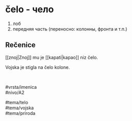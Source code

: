 # čelo - чело

1. лоб  
2. передняя часть (переносно: колонны, фронта и т.п.)  

## Rečenice

[[znoj|Znoj]] mu je [[kapati|kapao]] niz čelo.  

Vojska je stigla na čelo kolone.  

<br>

#vrsta/imenica  
#nivo/A2  

#tema/telo  
#tema/vojska  
#tema/priroda  
